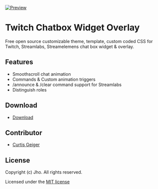 [![Preview](https://i.imgur.com/gvQN5dM.png)](https://youtu.be/-hHBEYGTS5g)

# Twitch Chatbox Widget Overlay
Free open source customizable theme, template, custom coded CSS for Twitch, Streamlabs, Streamelemens chat box widget & overlay.

<!--
https://user-images.githubusercontent.com/65335648/118496278-8d434a80-b756-11eb-83fa-42125c71412b.mp4

Video above: Pink with Gifs theme. -->

## Features
- Smoothscroll chat animation
- Commands & Custom animation triggers
- /announce & /clear command support for Streamlabs
- Distinguish roles

## Download
- [Download](https://jhoooooo.github.io/chatbox/)

## Contributor
* [Curtis Geiger](https://github.com/curtissimo41)


## License
Copyright (c) Jho. All rights reserved.

Licensed under the [MIT license](https://github.com/jhoooooo/chatbox/blob/master/LICENSE)